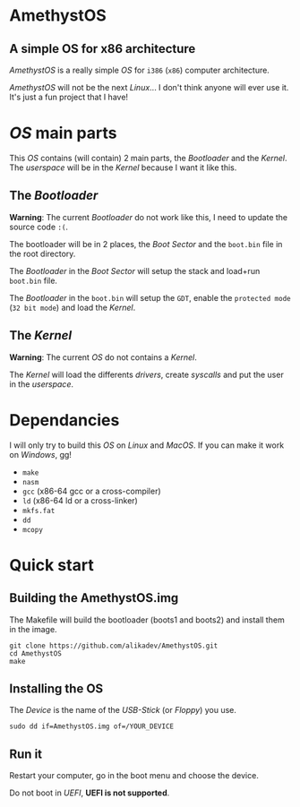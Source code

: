 # AmethystOS

## A simple OS for x86 architecture

_AmethystOS_ is a really simple _OS_ for `i386` (`x86`) computer architecture.

_AmethystOS_ will not be the next _Linux_... I don't think anyone will ever use it. It's just a fun project that I have!

# _OS_ main parts

This _OS_ contains (will contain) 2 main parts, the _Bootloader_ and the _Kernel_. The _userspace_ will be in the _Kernel_ because I want it like this.

## The _Bootloader_

__Warning__: The current _Bootloader_ do not work like this, I need to update the source code `:(`.

The bootloader will be in 2 places, the _Boot Sector_ and the `boot.bin` file in the root directory.

The _Bootloader_ in the _Boot Sector_ will setup the stack and load+run `boot.bin` file.

The _Bootloader_ in the `boot.bin` will setup the `GDT`, enable the `protected mode` (`32 bit mode`) and load the _Kernel_.

## The _Kernel_

__Warning__: The current _OS_ do not contains a _Kernel_.

The _Kernel_ will load the differents _drivers_, create _syscalls_ and put the user in the _userspace_.

# Dependancies

I will only try to build this _OS_ on _Linux_ and _MacOS_. If you can make it work on _Windows_, gg!

- `make`
- `nasm`
- `gcc` (x86-64 gcc or a cross-compiler)
- `ld` (x86-64 ld or a cross-linker)
- `mkfs.fat`
- `dd`
- `mcopy`

# Quick start

## Building the AmethystOS.img

The Makefile will build the bootloader (boots1 and boots2) and install them in the image.

``` shell
git clone https://github.com/alikadev/AmethystOS.git
cd AmethystOS
make
```

## Installing the OS

The _Device_ is the name of the _USB-Stick_ (or _Floppy_) you use.

``` shell
sudo dd if=AmethystOS.img of=/YOUR_DEVICE
```

## Run it

Restart your computer, go in the boot menu and choose the device. 

Do not boot in _UEFI_, __UEFI is not supported__.
